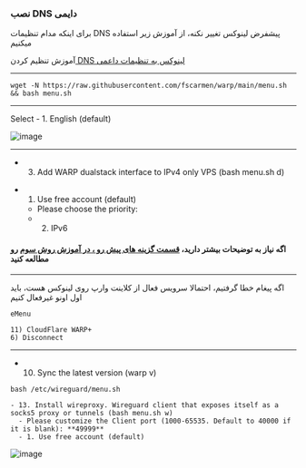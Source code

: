 ### نصب DNS دایمی

برای اینکه مدام تنظیمات DNS پیشفرض لینوکس تغییر نکنه، از آموزش زیر استفاده میکنیم

آموزش تنظیم کردن[ DNS لینوکس به تنظیمات داعمی](https://github.com/ExtremeDot/vpn_setups/tree/main/FullSteps/dns-permanent)
***

```
wget -N https://raw.githubusercontent.com/fscarmen/warp/main/menu.sh && bash menu.sh

```

***


Select - 1. English (default)

![image](https://user-images.githubusercontent.com/120102306/230782527-5d61d74d-a58a-45af-9f61-2985ae01afb8.png)

***

- 3.  Add WARP dualstack interface to IPv4 only VPS (bash menu.sh d)

* 1. Use free account (default)
   *  Please choose the priority: 
    *  2. IPv6
 
#### اگه نیاز به توضیحات بیشتر دارید، [قسمت گزینه های پیش رو ، در آموزش روش سوم](https://github.com/ExtremeDot/vpn_setups/blob/main/FullSteps/WARP-Setup/Method-C.md#%DA%AF%D8%B2%DB%8C%D9%86%D9%87-%D9%87%D8%A7%DB%8C-%D9%BE%DB%8C%D8%B4-%D8%B1%D9%88) رو مطالعه کنید 
***

  
  
  اگه پیغام خطا گرفتیم، احتمالا سرویس فعال از کلاینت وارپ روی لینوکس هست، باید اول اونو غیرفعال کنیم
  
  ```
  eMenu
  
  11) CloudFlare WARP+
  6) Disconnect
  
```
***

  
  - 10. Sync the latest version (warp v) 
  
  ```
  bash /etc/wireguard/menu.sh
  
  ```
  
    - 13. Install wireproxy. Wireguard client that exposes itself as a socks5 proxy or tunnels (bash menu.sh w)
      - Please customize the Client port (1000-65535. Default to 40000 if it is blank): **49999**
      - 1. Use free account (default)
      

![image](https://user-images.githubusercontent.com/120102306/230756511-9c976eed-0670-4b2c-885c-38281aea604f.png)


      
    
    
    
    
